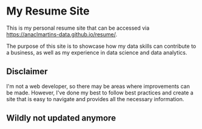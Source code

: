 # My Resume Site

This is my personal resume site that can be accessed via https://anaclmartins-data.github.io/resume/. 

The purpose of this site is to showcase how my data skills can contribute to a business, as well as my experience in data science and data analytics.

## Disclaimer

I'm not a web developer, so there may be areas where improvements can be made. However, I've done my best to follow best practices and create a site that is easy to navigate and provides all the necessary information.

## Wildly not updated anymore